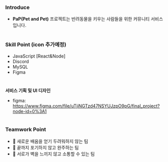 
<br/><br/><br/>

### **Introduce**
- **PaP(Pet and Pet)** 프로젝트는 반려동물을 키우는 사람들을 위한 커뮤니티 서비스입니다.

#
### **Skill Point (icon 추가예정)**
- JavaScript [React&Node]
- Discord
- MySQL
- Figma


#
**서비스 기획 및 UI 디자인**
- figma: https://www.figma.com/file/uTjiNGTzd47NSYUJzpO9pG/final_project?node-id=0%3A1


#
### **Teamwork Point**
- 🌱 새로운 배움을 얻기 두려워하지 않는 팀
- 👯 끝까지 포기하지 않고 완주하는 팀
- 💬 서로가 벽을 느끼지 않고 소통할 수 있는 팀

